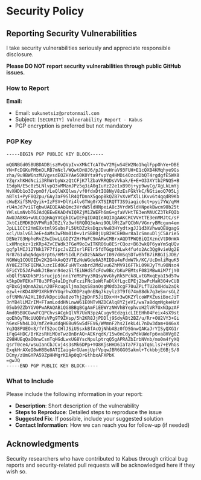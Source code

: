 # Security Policy

## Reporting Security Vulnerabilities

I take security vulnerabilities seriously and appreciate responsible disclosure.

**Please DO NOT report security vulnerabilities through public GitHub issues.**

### How to Report

**Email:**
- Email: `sukunetsiz@protonmail.com`
- Subject: `[SECURITY] Vulnerability Report - Kabus`
- PGP encryption is preferred but not mandatory

### PGP Key

```
-----BEGIN PGP PUBLIC KEY BLOCK-----

mQGNBGd05BUBDADBjszMvQVpIvxXMkCTcAT0wY2MjwS4EW2No1hqlFppOhYe+DBE
YN+FcDGKuPMbnDLRB7mNcl/WQwtDnUJ6/pJDvuHraV93FUH+E1cQXB4KMqhye9Gs
zha/9u9BW6nzMUVgvsdEOZHYAe50K0Yta9fvpYq4HMDi4OzcdDbQT4rgdgfE5WX8
YZqrxhKHdNcii3RhWrbyWxzQtCFjK7lZbaVRRQDsVVkak/E+E+O33XYtb2PNQ5+B
15dpN/E5c0z5LNlvpQ3vMMzmJPz5q3iA0gIuYz22e1xB90j+yp9wyCg/XgLkLmYj
WvXHDb1o3Ivpm0f/LeQlWXQlws/vf0fdxDtIO8NyV8zEsFGkYkC/NGtieoQ705Lj
aBTsi+PyF8Q2pu/GAy3aF9SlR4QfDnnX5gopBkQZB7vXvWfXlLiKvv6t4qqdR9Kb
cWuEXifSM/Qyik+IzFSV+DlYi4lvGTWg0rXTSIRQTT3S9iaqic6ct+pyi7YW/qMH
rU4nJd7viGTqbwUAEQEAAbQmc3VrdW5ldHNpeiA8c3VrdW5ldHNpekBwcm90b25t
YWlsLmNvbT6JAdQEEwEKAD4WIQRZjM1ZWEFh6mG+gfaVVHtTE3enMAUCZ3TkFQIb
AwUJA8KG+wULCQgHAgYVCgkICwIEFgIDAQIeAQIXgAAKCRCVVHtTE3enMMJtC/sF
JktCiEMDKBGVPWRi0JBZiYz3wf6RQOQ3eAni9OLlMtZaFQCbN/VGnryBMcgun4em
JpLL1CCt2YmEXxtml9SubsPL5UtDZzksDqzvNw83HYydtxgJJ1d3XVhwuQEUgagG
xcl/UalvGlJeE+4aMs3wFNm010+v1rSBB0jUpB2HCEH0wr8aIcSmnuDljC5Arie5
DENe7G3HpheRvZ3wIbwLLGDZYZHrMuFC9mARwCMBrxAQDTPWQBiQIXzncVtD0nWA
LxHMnqkz+1zKRp4ZvCEWdk3FGeM9oIwITKRO6u8ESrCQoz+B63wkQF6yaYmSqUQv
gqfplMIJ12TNk17F7fipcJvZZIsrlFElr5fdTGqptNLwk4fu4o2Ac3Qg9vieUg2E
Nr8761uhqNdgv8rpt6/HMrSIdLPZxDzSNA8wrI097dmSqSDTwBhfB7iRBGIjJOB/
NGHWq1COUOIDv2K2G4kAoQ3VTEzNuWGde6A3RIDDa4uFdmW7k/KC/UcDmliMquK5
AY0EZ3TkFQEMAJuzcIEd0GFuHVTxabrd2Md2vu6ZhMV916FTkL09HJyTYu9ONso4
6FiCYD5JAFwWkJtBenn94ezSlfEiNHdSfcFdw0Bc/bKuPEMtsF081MBwAiM7fjY0
xbQlfSNXDk5PJsrucjp5jnniYeMSPyy3RQsyWvGhyRk5Pck8LvtGMxqEyaI5d5Tw
k5kpDWFEKxF78u3PFq4a1DgYuFcziFNc1oWtFaDlXfLgcEPEj2bwPcMaH304vCUB
qFDxGjnQnmA2uLn20FRcugVljma3qsS8anOsgM0db3cgF70uZPLfTU2oXHdu2aQk
ezwl+nKD4ARP3XRk9YYUqrhwX0DPzq0nENg7kzylz3T9fG74m88dk7g3eSmrsGLZ
oftNMN/A2XLI0dVkDpciOa8zoThj2pDnF5JiEDx+H+3wQKZYlcoWPXZusiBocJiT
3nYB4lLMZrIM+FTamLoddHNLnwW61E0NTvNZDCAlq8YZjeVI/wa7a8dqmNgkeHzV
05ub9ZZbYGV0PwARAQABiQG8BBgBCgAmFiEEWYzNWVhBYephvoH2lVR7UxN3pzAF
Amd05BUCGwwFCQPChvsACgkQlVR7UxN3pzACugv9EdzgicLIEEHh04Feix4sX9st
qoEhOyTNcUUQDYsVPg9T9ZHsp/5h2KR8JjPDDlj9SdyABt2BZ/u/Rr+OU2VY3+Gi
h6exFNh4LDO/mfZe9uddqH6Bu95w5dFEV6/WMmnF2hs2IekL4L7nDw3dam+U46xX
Yq3Q8PUEOn8/fYf52ocCHlJSiUSsxkBfAcQjNhbABz0fDSGnwQAKaJrYISyQXG1r
iFqG4HDC/BrKzsRHiMOoTwzBnBrAQ+AEKrqdK/15w0nCdysPdkUWeFp6va8HVg0Z
Z98HUEqQaI0nwCsmTqHGdLwxUG8YscNpulptrqQ5gAPRAZbIrbNVnb/mo0m4fyXQ
qsrT0ce4/wsuIanCbJCvj4s3sMk6DPp+YO8KjsHHD6IaTa7F7qaTq6Lls7+EVhGs
ExqkHrAXeI8wH8Be8ATIIaig4rGUanjUpfVpqwJBR6GG0Sakml+TckbbjE6BjS/8
DCmy/zUmGYPA59ZpHHMgrKDAp0qDrGthbxAFXPbK
=gwJQ
-----END PGP PUBLIC KEY BLOCK-----
```

### What to Include

Please include the following information in your report:

- **Description**: Short description of the vulnerability
- **Steps to Reproduce**: Detailed steps to reproduce the issue
- **Suggested Fix**: If possible, include your suggested solution
- **Contact Information**: How we can reach you for follow-up (if needed)

## Acknowledgments

Security researchers who have contributed to Kabus through critical bug reports and security-related pull requests will be acknowledged here if they wish so.
